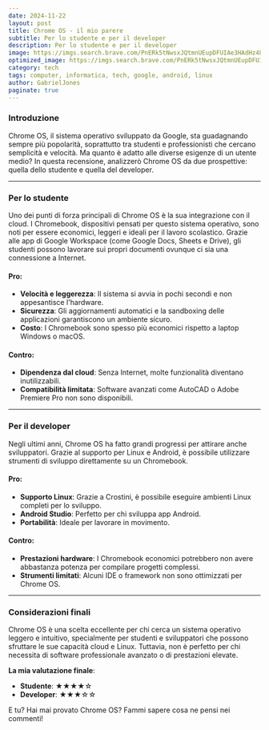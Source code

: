 ```yaml
---
date: 2024-11-22
layout: post
title: Chrome OS - il mio parere
subtitle: Per lo studente e per il developer
description: Per lo studente e per il developer
image: https://imgs.search.brave.com/PnERk5tNwsxJQtmnUEupDFUIAe3HAdHz48Z8uxBKjxc/rs:fit:860:0:0:0/g:ce/aHR0cHM6Ly93d3cu/YW5kcm9pZGF1dGhv/cml0eS5jb20vd3At/Y29udGVudC91cGxv/YWRzLzIwMjQvMDkv/Z29vZ2xlLWNocm9t/ZWJvb2stTGVub3Zv/LUNocm9tZWJvb2st/RHVldC1hbmdsZS5q/cGc
optimized_image: https://imgs.search.brave.com/PnERk5tNwsxJQtmnUEupDFUIAe3HAdHz48Z8uxBKjxc/rs:fit:860:0:0:0/g:ce/aHR0cHM6Ly93d3cu/YW5kcm9pZGF1dGhv/cml0eS5jb20vd3At/Y29udGVudC91cGxv/YWRzLzIwMjQvMDkv/Z29vZ2xlLWNocm9t/ZWJvb2stTGVub3Zv/LUNocm9tZWJvb2st/RHVldC1hbmdsZS5q/cGc
category: tech
tags: computer, informatica, tech, google, android, linux
author: GabrielJones
paginate: true
---
```


### Introduzione

Chrome OS, il sistema operativo sviluppato da Google, sta guadagnando sempre più popolarità, soprattutto tra studenti e professionisti che cercano semplicità e velocità. Ma quanto è adatto alle diverse esigenze di un utente medio? In questa recensione, analizzerò Chrome OS da due prospettive: quella dello studente e quella del developer.

---

### Per lo studente

Uno dei punti di forza principali di Chrome OS è la sua integrazione con il cloud. I Chromebook, dispositivi pensati per questo sistema operativo, sono noti per essere economici, leggeri e ideali per il lavoro scolastico. Grazie alle app di Google Workspace (come Google Docs, Sheets e Drive), gli studenti possono lavorare sui propri documenti ovunque ci sia una connessione a Internet.

#### Pro:
- **Velocità e leggerezza**: Il sistema si avvia in pochi secondi e non appesantisce l'hardware.
- **Sicurezza**: Gli aggiornamenti automatici e la sandboxing delle applicazioni garantiscono un ambiente sicuro.
- **Costo**: I Chromebook sono spesso più economici rispetto a laptop Windows o macOS.

#### Contro:
- **Dipendenza dal cloud**: Senza Internet, molte funzionalità diventano inutilizzabili.
- **Compatibilità limitata**: Software avanzati come AutoCAD o Adobe Premiere Pro non sono disponibili.

---

### Per il developer

Negli ultimi anni, Chrome OS ha fatto grandi progressi per attirare anche sviluppatori. Grazie al supporto per Linux e Android, è possibile utilizzare strumenti di sviluppo direttamente su un Chromebook.

#### Pro:
- **Supporto Linux**: Grazie a Crostini, è possibile eseguire ambienti Linux completi per lo sviluppo.
- **Android Studio**: Perfetto per chi sviluppa app Android.
- **Portabilità**: Ideale per lavorare in movimento.

#### Contro:
- **Prestazioni hardware**: I Chromebook economici potrebbero non avere abbastanza potenza per compilare progetti complessi.
- **Strumenti limitati**: Alcuni IDE o framework non sono ottimizzati per Chrome OS.

---

### Considerazioni finali

Chrome OS è una scelta eccellente per chi cerca un sistema operativo leggero e intuitivo, specialmente per studenti e sviluppatori che possono sfruttare le sue capacità cloud e Linux. Tuttavia, non è perfetto per chi necessita di software professionale avanzato o di prestazioni elevate.

**La mia valutazione finale**:  
- **Studente**: ★★★★☆  
- **Developer**: ★★★☆☆  

E tu? Hai mai provato Chrome OS? Fammi sapere cosa ne pensi nei commenti!

